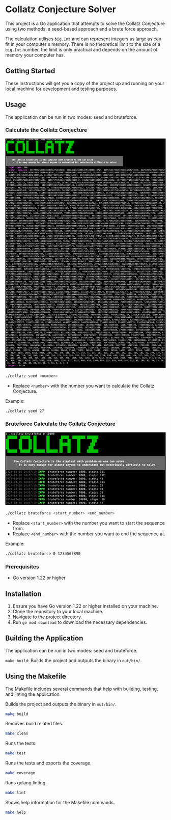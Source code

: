# Collatz Conjecture Solver

This project is a Go application that attempts to solve the Collatz Conjecture using two methods: a seed-based approach and a brute force approach.

The calculation utilises `big.Int` and can represent integers as large as can fit in your computer's memory. There is no theoretical limit to the size of a `big.Int` number, the limit is only practical and depends on the amount of memory your computer has.

## Getting Started

These instructions will get you a copy of the project up and running on your local machine for development and testing purposes.

## Usage

The application can be run in two modes: seed and bruteforce.

### Calculate the Collatz Conjecture

![seed screenshot](/readme/screenshot_seed.png)

```bash
./collatz seed <number>
```
- Replace `<number>` with the number you want to calculate the Collatz Conjecture.

Example:
```bash
./collatz seed 27
```

### Bruteforce Calculate the Collatz Conjecture

![bruteforce screenshot](/readme/screenshot_bruteforce.png)


```bash
./collatz bruteforce <start_number> <end_number>
```

- Replace `<start_number>` with the number you want to start the sequence from.
- Replace `<end_number>` with the number you want to end the sequence at.

Example:
```bash
./collatz bruteforce 0 1234567890
```

### Prerequisites

- Go version 1.22 or higher

## Installation

1. Ensure you have Go version 1.22 or higher installed on your machine.
2. Clone the repository to your local machine.
3. Navigate to the project directory.
4. Run `go mod download` to download the necessary dependencies.

## Building the Application

The application can be run in two modes: seed and bruteforce.

`make build`: Builds the project and outputs the binary in `out/bin/`.

## Using the Makefile

The Makefile includes several commands that help with building, testing, and linting the application.

Builds the project and outputs the binary in `out/bin/`.
```bash
make build
```

Removes build related files.
```bash
make clean
```

Runs the tests.
```bash
make test
```

Runs the tests and exports the coverage.
```bash
make coverage
```

Runs golang linting.
```bash
make lint
```

Shows help information for the Makefile commands.
```bash
make help
```
